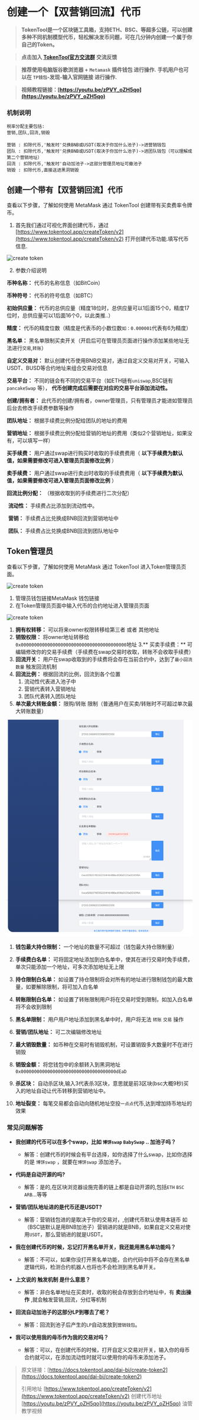 # 创建一个【双营销回流】代币

> **TokenTool是一个区块链工具箱，支持ETH、BSC、等超多公链，可以创建多种不同机制模型代币，轻松解决发币问题，可在几分钟内创建一个属于你自己的Token。**


> **点击加入 [TokenTool官方交流群](https://t.me/tokentool_app) 交流反馈**

> **推荐使用电脑版谷歌浏览器 + `Metamask` 插件钱包 进行操作.**
> **手机用户也可以在 `TP钱包`-发现-输入官网链接 进行操作.**


> **视频教程链接：[https://youtu.be/zPVY_oZH5qo](https://youtu.be/zPVY_oZH5qo)**


### 机制说明

```
税率分配主要包括:
营销,团队,回流,销毁

营销 : 扣除代币,'触发时'兑换BNB或USDT(取决于你加什么池子)->进营销钱包
团队 : 扣除代币,'触发时'兑换BNB或USDT(取决于你加什么池子)->进团队钱包（可以理解成第二个营销地址）
回流 : 扣除代币,'触发时'自动加池子->这部分管理员地址可撤池子
销毁 : 扣除代币,直接送进黑洞销毁
```



## 创建一个带有【双营销回流】代币

查看以下步骤，了解如何使用 MetaMask 通过 TokenTool 创建带有买卖费率令牌币。

1. 首先我们通过可视化界面创建代币，通过 [https://www.tokentool.app/createToken/v2](https://www.tokentool.app/createToken/v2) 打开创建代币功能.填写代币信息.

![create token ](../.gitbook/assets/v2/Snipaste_2022-05-03_14-39-31.png)

2. 参数介绍说明

**币种名称：** 代币的名称信息（如BitCoin）

**币种符号：** 代币的符号信息（如BTC）

**初始供应量：** 代币的总供应量（精度18位时，总供应量可以1后面15个0，精度17位时，总供应量可以1后面16个0，以此类推..）

**精度：** 代币的精度位数（精度是代表币的小数位数`如：0.000001`代表有6为精度）

**黑名单：** 黑名单限制买卖开关（开启后可在管理员页面进行操作添加某些地址无法进行`交易`,`转账`）

**自定义交易对：** 默认创建代币使用BNB交易对，通过自定义交易对开关，可输入 USDT、BUSD等合约地址来组合交易对信息


**交易平台：** 不同的链会有不同的交易平台（如ETH链有`uniswap`,BSC链有`pancakeSwap` 等）， **代币创建完成后需要在对应的交易平台添加流动性。**

**创建/拥有者：** 此代币的创建/拥有者，owner管理员，只有管理员才能进如管理员后台去修改手续费参数等操作

**团队地址：** 根据手续费比例分配给团队的地址的费用

**营销地址：** 根据手续费比例分配给营销的地址的费用（类似2个营销地址，如果没有，可以填写一样）

**买手续费：** 用户通过swap进行购买时收取的手续费费用（ **以下手续费为默认值，如果需要修改可进入管理员页面修改比例** ）

**卖手续费：** 用户通过swap进行卖出时收取的手续费费用（ **以下手续费为默认值，如果需要修改可进入管理员页面修改比例** ）

**回流比例分配：** （根据收取到的手续费进行二次分配）

​		**流动性：** 手续费占比添加到流动性中。

​		**营销：** 手续费占比兑换成BNB回流到营销地址中

​		**团队：** 手续费占比兑换成BNB回流到团队地址中

## Token管理员

查看以下步骤，了解如何使用 MetaMask 通过 TokenTool 进入Token管理员页面。

![create token](../.gitbook/assets/v2/admin2.png)

1. 管理员钱包链接MetaMask 钱包链接
2. 在Token管理员页面中输入代币的合约地址进入管理员页面

![create token](../.gitbook/assets/v2/admin1.png)

1. **拥有权转移：** 可以将来owner权限转移给第三者 或者 其他地址
2. **销毁权限：** 将owner地址转移给 `0x0000000000000000000000000000000000000000`地址
3.** 买卖手续费：** 可编辑修改你的交易手续费（手续费在swap交易时收取，转账不会收取手续费）
4. **回流开关：** 用户在swap收取到的手续费将会存在当前合约中，达到了`最小回流数量` 触发回流机制
5. **回流比例：** 根据回流的比例，回流到各个位置
   1. 流动性代表进入池子中
   2. 营销代表转入营销地址
   3. 团队代表转入团队地址
6. **单次最大转账金额：** 限购/转账 限制（普通用户在买卖/转账时不可超过单次最大转账数量）

![create token](../.gitbook/assets/v2/admin3.png)

1. **钱包最大持仓限制：** 一个地址的数量不可超过（钱包最大持仓限制量）

2. **手续费白名单：** 可将固定地址添加到白名单中，使其在进行交易时免手续费，单次只能添加一个地址，可多次添加地址无上限

3. **持仓限制白名单：** 如设置了持仓限制将会对所有的地址进行限制钱包的最大数量，如要解除限制，将可加入白名单

4. **转账限制白名单：** 如设置了转账限制用户将在交易时受到限制，如加入白名单将不会收到限制

5. **黑名单限制：** 用户用户地址添加到黑名单中时，用户将无法 `转账` `交易` 操作 

6. **营销/团队地址：** 可二次编辑修改地址

7. **最大销毁数量：** 如币种在交易时有销毁机制，可设置销毁多大数量时不在进行销毁

8. **销毁金额：** 将您钱包中的余额转入到黑洞地址`0x000000000000000000000000000000000000dEaD`

9. **杀区块：** 自动杀区块,输入3代表杀3区块，意思就是前3区块(bsc大概9秒)买入的地址自动让代币转移到营销地址中。

10. **地址裂变：** 每笔交易都会自动向随机地址空投`一点点`代币,达到增加持币地址的效果


### 常见问题解答
- **我创建的代币可以在多个swap，比如 `博饼swap` `BabySwap` .. 加池子吗？**
  - 解答：创建代币的时候会有平台选择，如你选择了什么swap，比如你选择的是 `博饼swap` ，就要在`博饼swap` 添加池子。

-  **代码是自动开源的吗?**
	- 解答：是的,在区块浏览器设施完善的链上都是自动开源的,包括`ETH` `BSC` `ARB`…等等

- **营销/团队地址进的是代币还是USDT?**
  - 解答：营销钱包进的是取决于你的交易对，,创建代币默认使用本链币 如（BSC链默认是用BNB加池子）营销进的就是BNB，如果自定义交易对使用`USDT`，那么营销进的就是USDT。
  
- **我在创建代币的时候，忘记打开黑名单开关，我还能用黑名单功能吗？**
	- 解答：不可以，如果你没打开黑名单功能，合约代码中将不会存在黑名单逻辑代码，检测合约机器人也将也不会检测到黑名单开关。 

- **上文说的 触发机制 是什么意思？**
  - 解答：非白名单地址在买卖时，收取的税会存放到合约地址中，有 **卖出操作** ,就会触发营销,回流，分红等机制

- **回流自动加池子的这部分LP到哪去了呢？**
  - 解答：回流到池子后产生的`LP`自动发放到`营销钱包`。

- **我可以使用我的母币作为我的交易对吗？**
  - 解答：可以，在创建代币的时候，打开自定义交易对开关，输入你的母币合约就可以，在添加流动性时就可以使用你的母币来添加池子。



> 原文链接：[https://docs.tokentool.app/dai-bi/create-token2](https://docs.tokentool.app/dai-bi/create-token2)
> 
> 引用地址
> [https://www.tokentool.app/createToken/v2](https://www.tokentool.app/createToken/v2) 创建代币地址
> [https://youtu.be/zPVY_oZH5qo](https://youtu.be/zPVY_oZH5qo)  油管教学视频
